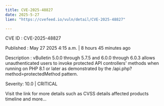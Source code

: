 ```yaml
---
title: CVE-2025-48827
date: 2025-5-27
lien: "https://cvefeed.io/vuln/detail/CVE-2025-48827"

---
```


CVE ID : CVE-2025-48827

Published :  May 27
2025
4:15 a.m. | 8 hours
45 minutes ago

Description : vBulletin 5.0.0 through 5.7.5 and 6.0.0 through 6.0.3 allows unauthenticated users to invoke protected API controllers' methods when running on PHP 8.1 or later
as demonstrated by the /api.php?method=protectedMethod pattern.

Severity: 10.0 | CRITICAL

Visit the link for more details
such as CVSS details
affected products
timeline
and more...

